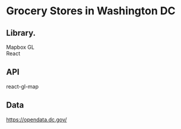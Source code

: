 # Grocery Stores in Washington DC

 
 

## Library. 
Mapbox GL  
React 

## API 
react-gl-map 

## Data
https://opendata.dc.gov/
